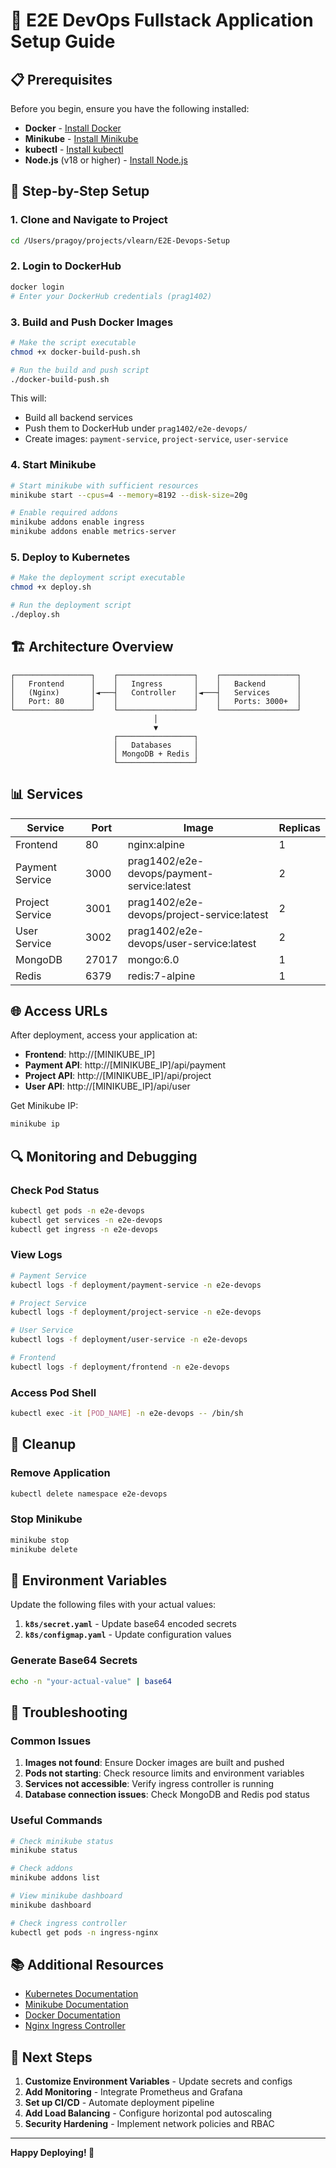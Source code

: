 # 🚀 E2E DevOps Fullstack Application Setup Guide

## 📋 Prerequisites

Before you begin, ensure you have the following installed:

- **Docker** - [Install Docker](https://docs.docker.com/get-docker/)
- **Minikube** - [Install Minikube](https://minikube.sigs.k8s.io/docs/start/)
- **kubectl** - [Install kubectl](https://kubernetes.io/docs/tasks/tools/)
- **Node.js** (v18 or higher) - [Install Node.js](https://nodejs.org/)

## 🔧 Step-by-Step Setup

### 1. Clone and Navigate to Project
```bash
cd /Users/pragoy/projects/vlearn/E2E-Devops-Setup
```

### 2. Login to DockerHub
```bash
docker login
# Enter your DockerHub credentials (prag1402)
```

### 3. Build and Push Docker Images
```bash
# Make the script executable
chmod +x docker-build-push.sh

# Run the build and push script
./docker-build-push.sh
```

This will:
- Build all backend services
- Push them to DockerHub under `prag1402/e2e-devops/`
- Create images: `payment-service`, `project-service`, `user-service`

### 4. Start Minikube
```bash
# Start minikube with sufficient resources
minikube start --cpus=4 --memory=8192 --disk-size=20g

# Enable required addons
minikube addons enable ingress
minikube addons enable metrics-server
```

### 5. Deploy to Kubernetes
```bash
# Make the deployment script executable
chmod +x deploy.sh

# Run the deployment script
./deploy.sh
```

## 🏗️ Architecture Overview

```
┌─────────────────┐    ┌─────────────────┐    ┌─────────────────┐
│   Frontend      │    │   Ingress       │    │   Backend       │
│   (Nginx)       │◄───┤   Controller    │◄───┤   Services      │
│   Port: 80      │    │                 │    │   Ports: 3000+  │
└─────────────────┘    └─────────────────┘    └─────────────────┘
                                │
                                ▼
                       ┌─────────────────┐
                       │   Databases     │
                       │ MongoDB + Redis │
                       └─────────────────┘
```

## 📊 Services

| Service | Port | Image | Replicas |
|---------|------|-------|----------|
| Frontend | 80 | nginx:alpine | 1 |
| Payment Service | 3000 | prag1402/e2e-devops/payment-service:latest | 2 |
| Project Service | 3001 | prag1402/e2e-devops/project-service:latest | 2 |
| User Service | 3002 | prag1402/e2e-devops/user-service:latest | 2 |
| MongoDB | 27017 | mongo:6.0 | 1 |
| Redis | 6379 | redis:7-alpine | 1 |

## 🌐 Access URLs

After deployment, access your application at:

- **Frontend**: http://[MINIKUBE_IP]
- **Payment API**: http://[MINIKUBE_IP]/api/payment
- **Project API**: http://[MINIKUBE_IP]/api/project
- **User API**: http://[MINIKUBE_IP]/api/user

Get Minikube IP:
```bash
minikube ip
```

## 🔍 Monitoring and Debugging

### Check Pod Status
```bash
kubectl get pods -n e2e-devops
kubectl get services -n e2e-devops
kubectl get ingress -n e2e-devops
```

### View Logs
```bash
# Payment Service
kubectl logs -f deployment/payment-service -n e2e-devops

# Project Service
kubectl logs -f deployment/project-service -n e2e-devops

# User Service
kubectl logs -f deployment/user-service -n e2e-devops

# Frontend
kubectl logs -f deployment/frontend -n e2e-devops
```

### Access Pod Shell
```bash
kubectl exec -it [POD_NAME] -n e2e-devops -- /bin/sh
```

## 🧹 Cleanup

### Remove Application
```bash
kubectl delete namespace e2e-devops
```

### Stop Minikube
```bash
minikube stop
minikube delete
```

## 🔐 Environment Variables

Update the following files with your actual values:

1. **`k8s/secret.yaml`** - Update base64 encoded secrets
2. **`k8s/configmap.yaml`** - Update configuration values

### Generate Base64 Secrets
```bash
echo -n "your-actual-value" | base64
```

## 🚨 Troubleshooting

### Common Issues

1. **Images not found**: Ensure Docker images are built and pushed
2. **Pods not starting**: Check resource limits and environment variables
3. **Services not accessible**: Verify ingress controller is running
4. **Database connection issues**: Check MongoDB and Redis pod status

### Useful Commands
```bash
# Check minikube status
minikube status

# Check addons
minikube addons list

# View minikube dashboard
minikube dashboard

# Check ingress controller
kubectl get pods -n ingress-nginx
```

## 📚 Additional Resources

- [Kubernetes Documentation](https://kubernetes.io/docs/)
- [Minikube Documentation](https://minikube.sigs.k8s.io/docs/)
- [Docker Documentation](https://docs.docker.com/)
- [Nginx Ingress Controller](https://kubernetes.github.io/ingress-nginx/)

## 🎯 Next Steps

1. **Customize Environment Variables** - Update secrets and configs
2. **Add Monitoring** - Integrate Prometheus and Grafana
3. **Set up CI/CD** - Automate deployment pipeline
4. **Add Load Balancing** - Configure horizontal pod autoscaling
5. **Security Hardening** - Implement network policies and RBAC

---

**Happy Deploying! 🚀**
